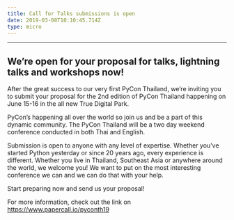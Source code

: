 ```yaml
---
title: Call for Talks submissions is open
date: 2019-03-08T10:10:45.714Z
type: micro
---
```

---
We’re open for your proposal for talks, lightning talks and workshops now!
---
After the great success to our very first PyCon Thailand, we’re inviting you to submit your proposal for the 2nd edition of PyCon Thailand happening on June 15-16 in the all new True Digital Park. 

PyCon’s happening all over the world so join us and be a part of this dynamic community. The PyCon Thailand will be a two day weekend conference conducted in both Thai and English.

Submission is open to anyone with any level of expertise. Whether you’ve started Python yesterday or since 20 years ago, every experience is different. Whether you live in Thailand, Southeast Asia or anywhere around the world, we welcome you! We want to put on the most interesting conference we can and we can do that with your help.

Start preparing now and send us your proposal! 

For more information, check out the link on 
https://www.papercall.io/pyconth19

